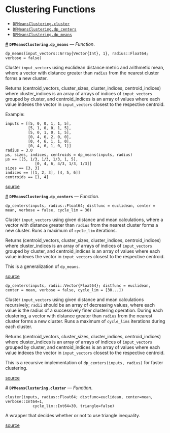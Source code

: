 
<a id='Clustering-Functions-1'></a>

# Clustering Functions

- [`DPMeansClustering.cluster`](dp.md#DPMeansClustering.cluster)
- [`DPMeansClustering.dp_centers`](dp.md#DPMeansClustering.dp_centers)
- [`DPMeansClustering.dp_means`](dp.md#DPMeansClustering.dp_means)

<a id='DPMeansClustering.dp_means' href='#DPMeansClustering.dp_means'>#</a>
**`DPMeansClustering.dp_means`** &mdash; *Function*.



```
dp_means(input_vectors::Array{Vector{Int}, 1}, radius::Float64; verbose = false)
```

Cluster `input_vectors` using euclidean distance metric and arithmetic mean, where a  vector with distance greater than `radius` from the nearest cluster forms a new cluster.

Returns (centroid_vectors, cluster_sizes, cluster_indices, centroid_indices) where cluster_indices is an array of arrays of indices of `input_vectors` grouped by cluster, and centroid_indices is an array of values where each value indexes the vector in `input_vectors` closest to the respective centroid.

Example:

```
inputs = [[5, 0, 0, 1, 1, 5],
          [5, 1, 0, 0, 1, 5],
          [5, 0, 1, 0, 1, 5],
          [0, 4, 6, 2, 0, 0],
          [0, 4, 6, 1, 1, 0],
          [0, 4, 6, 1, 0, 1]]
radius = 3.0
μs, sizes, indices, centroids = dp_means(inputs, radius)
μs == [[5, 1/3, 1/3, 1/3, 1, 5],
             [0, 4, 6, 4/3, 1/3, 1/3]]
sizes == [3, 3]
indices == [[1, 2, 3], [4, 5, 6]]
centroids == [1, 4]
```


<a target='_blank' href='https://github.com/MurrellGroup/DPMeansClustering.jl/blob/25d48980e173119cfda767725fe058da77c60d99/src/dp.jl#L297-L325' class='documenter-source'>source</a><br>

<a id='DPMeansClustering.dp_centers' href='#DPMeansClustering.dp_centers'>#</a>
**`DPMeansClustering.dp_centers`** &mdash; *Function*.



```
dp_centers(inputs, radius::Float64; distfunc = euclidean, center = mean, verbose = false, cycle_lim = 30)
```

Cluster `input_vectors` using given distance and mean calculations, where a  vector with distance greater than `radius` from the nearest cluster forms a new cluster. Runs a maximum of `cycle_lim` iterations.

Returns (centroid_vectors, cluster_sizes, cluster_indices, centroid_indices) where cluster_indices is an array of arrays of indices of `input_vectors` grouped by cluster, and centroid_indices is an array of values where each value indexes the vector in `input_vectors` closest to the respective centroid.

This is a generalization of `dp_means`.


<a target='_blank' href='https://github.com/MurrellGroup/DPMeansClustering.jl/blob/25d48980e173119cfda767725fe058da77c60d99/src/dp.jl#L403-L416' class='documenter-source'>source</a><br>


```
dp_centers(inputs, radii::Vector{Float64}; distfunc = euclidean, center = mean, verbose = false, cycle_lim = [30...])
```

Cluster `input_vectors` using given distance and mean calculations recursively; `radii` should be an array of decreasing values, where each value is the radius of a successively finer clustering operation. During each clustering, a vector with distance greater than `radius` from the nearest cluster forms a new cluster. Runs a maximum of `cycle_lims` iterations during each cluster.

Returns (centroid_vectors, cluster_sizes, cluster_indices, centroid_indices) where cluster_indices is an array of arrays of indices of `input_vectors` grouped by cluster, and centroid_indices is an array of values where each value indexes the vector in `input_vectors` closest to the respective centroid.

This is a recursive implementation of `dp_centers(inputs, radius)` for faster clustering.


<a target='_blank' href='https://github.com/MurrellGroup/DPMeansClustering.jl/blob/25d48980e173119cfda767725fe058da77c60d99/src/dp.jl#L499-L513' class='documenter-source'>source</a><br>

<a id='DPMeansClustering.cluster' href='#DPMeansClustering.cluster'>#</a>
**`DPMeansClustering.cluster`** &mdash; *Function*.



```
cluster(inputs, radius::Float64; distfunc=euclidean, center=mean, verbose::Int64=1,
            cycle_lim::Int64=30, triangle=false)
```

A wrapper that decides whether or not to use triangle inequality.


<a target='_blank' href='https://github.com/MurrellGroup/DPMeansClustering.jl/blob/25d48980e173119cfda767725fe058da77c60d99/src/dp.jl#L2-L8' class='documenter-source'>source</a><br>

